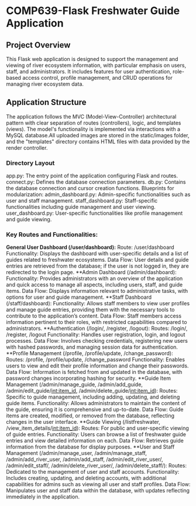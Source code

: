 #  COMP639-Flask Freshwater Guide Application

## Project Overview
This Flask web application is designed to support the management and viewing of river ecosystem information, with particular emphasis on users, staff, and administrators. It includes features for user authentication, role-based access control, profile management, and CRUD operations for managing river ecosystem data.
## Application Structure
The application follows the MVC (Model-View-Controller) architectural pattern with clear separation of routes (controllers), logic, and templates (views). The model's functionality is implemented via interactions with a MySQL database.All uploaded images are stored in the static/images folder, and the "templates" directory contains HTML files with data provided by the render controller.
### Directory Layout
app.py: The entry point of the application configuring Flask and routes.
connect.py: Defines the database connection parameters.
db.py: Contains the database connection and cursor creation functions.
Blueprints for modularization:
admin_dashboard.py: Admin-specific functionalities such as user and staff management.
staff_dashboard.py: Staff-specific functionalities including guide management and user viewing.
user_dashboard.py: User-specific functionalities like profile management and guide viewing.
### Key Routes and Functionalities:
**General User Dashboard (/user/dashboard):**
Route: /user/dashboard
Functionality: Displays the dashboard with user-specific details and a list of guides related to freshwater ecosystems.
Data Flow: User details and guide entries are retrieved from the database; if the user is not logged in, they are redirected to the login page.
**Admin Dashboard (/admin/dashboard):
Functionality: Provides administrators with an overview of the application and quick access to manage all aspects, including users, staff, and guide items.
Data Flow: Displays information relevant to administrative tasks, with options for user and guide management.
**Staff Dashboard (/staff/dashboard):
Functionality: Allows staff members to view user profiles and manage guide entries, providing them with the necessary tools to contribute to the application’s content.
Data Flow: Staff members access information pertinent to their roles, with restricted capabilities compared to administrators.
**Authentication (/login/, /register, /logout):
Routes: /login/, /register, /logout
Functionality: Handles user registration, login, and logout processes.
Data Flow: Involves checking credentials, registering new users with hashed passwords, and managing session data for authentication.
**Profile Management (/profile, /profile/update, /change_password):
Routes: /profile, /profile/update, /change_password
Functionality: Enables users to view and edit their profile information and change their passwords.
Data Flow: Information is fetched from and updated in the database, with password changes incorporating hashing for security.
**Guide Item Management (/admin/manage_guide, /admin/add_guide, /admin/edit_guide/<int:item_id>, /admin/delete_guide/<int:item_id>):
Routes: Specific to guide management, including adding, updating, and deleting guide items.
Functionality: Allows administrators to maintain the content of the guide, ensuring it is comprehensive and up-to-date.
Data Flow: Guide items are created, modified, or removed from the database, reflecting changes in the user interface.
**Guide Viewing (/listfreshwater, /view_item_details/<int:item_id>):
Routes: For public and user-specific viewing of guide entries.
Functionality: Users can browse a list of freshwater guide entries and view detailed information on each.
Data Flow: Retrieves guide information from the database for display purposes.
**User and Staff Management (/admin/manage_user, /admin/manage_staff, /admin/add_river_user, /admin/add_staff, /admin/edit_river_user/<username>, /admin/edit_staff/<username>, /admin/delete_river_user/<username>, /admin/delete_staff/<username>):
Routes: Dedicated to the management of user and staff accounts.
Functionality: Includes creating, updating, and deleting accounts, with additional capabilities for admins such as viewing all user and staff profiles.
Data Flow: Manipulates user and staff data within the database, with updates reflecting immediately in the application.
